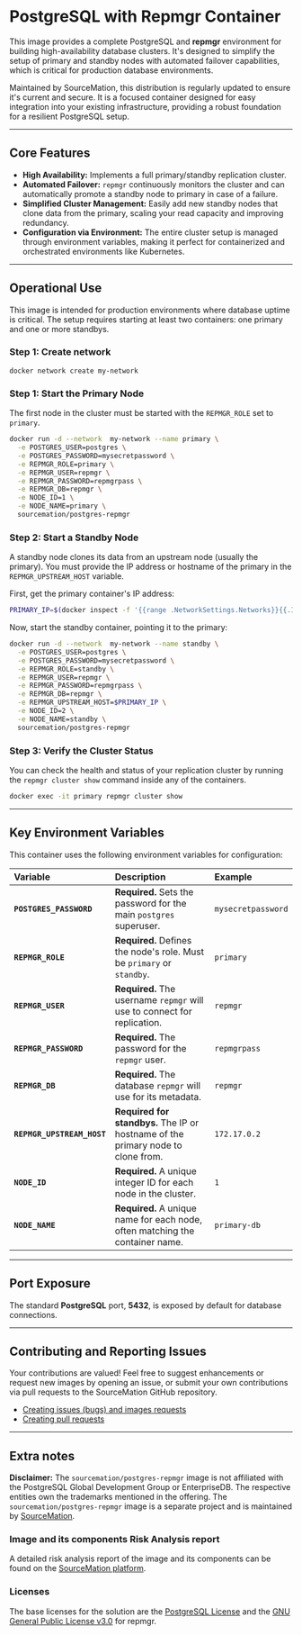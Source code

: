 # PostgreSQL with Repmgr Container

This image provides a complete PostgreSQL and **repmgr** environment for building high-availability database clusters. It's designed to simplify the setup of primary and standby nodes with automated failover capabilities, which is critical for production database environments.

Maintained by SourceMation, this distribution is regularly updated to ensure it's current and secure. It is a focused container designed for easy integration into your existing infrastructure, providing a robust foundation for a resilient PostgreSQL setup.

-----

## Core Features

  * **High Availability:** Implements a full primary/standby replication cluster.
  * **Automated Failover:** `repmgr` continuously monitors the cluster and can automatically promote a standby node to primary in case of a failure.
  * **Simplified Cluster Management:** Easily add new standby nodes that clone data from the primary, scaling your read capacity and improving redundancy.
  * **Configuration via Environment:** The entire cluster setup is managed through environment variables, making it perfect for containerized and orchestrated environments like Kubernetes.

-----

## Operational Use

This image is intended for production environments where database uptime is critical. The setup requires starting at least two containers: one primary and one or more standbys.

### Step 1: Create network
```
docker network create my-network
```

### Step 1: Start the Primary Node

The first node in the cluster must be started with the `REPMGR_ROLE` set to `primary`.

```bash
docker run -d --network  my-network --name primary \
  -e POSTGRES_USER=postgres \
  -e POSTGRES_PASSWORD=mysecretpassword \
  -e REPMGR_ROLE=primary \
  -e REPMGR_USER=repmgr \
  -e REPMGR_PASSWORD=repmgrpass \
  -e REPMGR_DB=repmgr \
  -e NODE_ID=1 \
  -e NODE_NAME=primary \
  sourcemation/postgres-repmgr
```

### Step 2: Start a Standby Node

A standby node clones its data from an upstream node (usually the primary). You must provide the IP address or hostname of the primary in the `REPMGR_UPSTREAM_HOST` variable.

First, get the primary container's IP address:

```bash
PRIMARY_IP=$(docker inspect -f '{{range .NetworkSettings.Networks}}{{.IPAddress}}{{end}}' primary)
```

Now, start the standby container, pointing it to the primary:

```bash
docker run -d --network  my-network --name standby \
  -e POSTGRES_USER=postgres \
  -e POSTGRES_PASSWORD=mysecretpassword \
  -e REPMGR_ROLE=standby \
  -e REPMGR_USER=repmgr \
  -e REPMGR_PASSWORD=repmgrpass \
  -e REPMGR_DB=repmgr \
  -e REPMGR_UPSTREAM_HOST=$PRIMARY_IP \
  -e NODE_ID=2 \
  -e NODE_NAME=standby \
  sourcemation/postgres-repmgr
```

### Step 3: Verify the Cluster Status

You can check the health and status of your replication cluster by running the `repmgr cluster show` command inside any of the containers.

```bash
docker exec -it primary repmgr cluster show
```

-----

## Key Environment Variables

This container uses the following environment variables for configuration:

| Variable | Description | Example |
| :--- | :--- | :--- |
| **`POSTGRES_PASSWORD`** | **Required.** Sets the password for the main `postgres` superuser. | `mysecretpassword` |
| **`REPMGR_ROLE`** | **Required.** Defines the node's role. Must be `primary` or `standby`. | `primary` |
| **`REPMGR_USER`** | **Required.** The username `repmgr` will use to connect for replication. | `repmgr` |
| **`REPMGR_PASSWORD`** | **Required.** The password for the `repmgr` user. | `repmgrpass` |
| **`REPMGR_DB`** | **Required.** The database `repmgr` will use for its metadata. | `repmgr` |
| **`REPMGR_UPSTREAM_HOST`** | **Required for standbys.** The IP or hostname of the primary node to clone from. | `172.17.0.2` |
| **`NODE_ID`** | **Required.** A unique integer ID for each node in the cluster. | `1` |
| **`NODE_NAME`** | **Required.** A unique name for each node, often matching the container name. | `primary-db` |

-----

## Port Exposure

The standard **PostgreSQL** port, **5432**, is exposed by default for database connections.

-----

## Contributing and Reporting Issues

Your contributions are valued\! Feel free to suggest enhancements or request new
images by opening an issue, or submit your own contributions via pull requests
to the SourceMation GitHub repository.

  - [Creating issues (bugs) and images requests](https://github.com/SourceMation/images/issues/new/choose)
  - [Creating pull requests](https://github.com/SourceMation/images/compare)

-----

## Extra notes

**Disclaimer:** The `sourcemation/postgres-repmgr` image is not affiliated with the PostgreSQL Global Development Group or EnterpriseDB. The respective entities own the trademarks mentioned in the offering. The `sourcemation/postgres-repmgr` image is a separate project and is maintained by [SourceMation](https://sourcemation.com).

### Image and its components Risk Analysis report

A detailed risk analysis report of the image and its components can be
found on the [SourceMation
platform](https://www.sourcemation.com/products/b95ab2de-202b-45f2-a2a3-086e64968979/deployments).

### Licenses

The base licenses for the solution are the [PostgreSQL License](https://www.postgresql.org/about/licence/) and the [GNU General Public License v3.0](https://www.gnu.org/licenses/gpl-3.0.en.html) for repmgr.